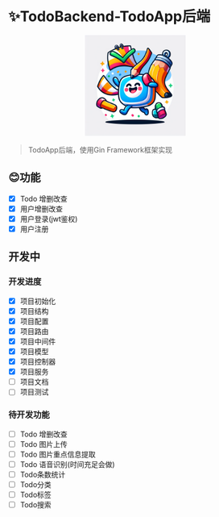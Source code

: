 # ✨TodoBackend-TodoApp后端

<center>
<img src="docs/logo.png" width="200" height="200">
</center>


> TodoApp后端，使用Gin Framework框架实现

## 😊功能

- [x] Todo 增删改查
- [x] 用户增删改查
- [x] 用户登录(jwt鉴权)
- [x] 用户注册

## 开发中

### 开发进度

- [x] 项目初始化
- [x] 项目结构
- [x] 项目配置
- [x] 项目路由
- [x] 项目中间件
- [x] 项目模型
- [x] 项目控制器
- [x] 项目服务
- [ ] 项目文档
- [ ] 项目测试

### 待开发功能

- [ ] Todo 增删改查
- [ ] Todo 图片上传
- [ ] Todo 图片重点信息提取
- [ ] Todo 语音识别(时间充足会做)
- [ ] Todo条数统计
- [ ] Todo分类
- [ ] Todo标签
- [ ] Todo搜索
